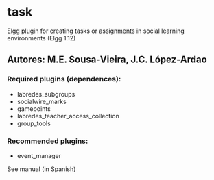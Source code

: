 # task
Elgg plugin for creating tasks or assignments in social learning environments (Elgg 1.12)
## Autores: M.E. Sousa-Vieira, J.C. López-Ardao
### Required plugins (dependences): 
- labredes_subgroups
- socialwire_marks
- gamepoints
- labredes_teacher_access_collection
- group_tools

### Recommended plugins:
- event_manager

See manual (in Spanish)
